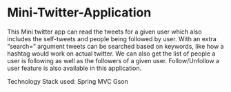 # Mini-Twitter-Application

This Mini twitter app can read the tweets for a given user which also includes the self-tweets and people being followed by user. With an extra “search=” argument tweets can be searched based on keywords, like how a hashtag would work on actual twitter. We can also get the list of people a user is following as well as the followers of a given user. Follow/Unfollow a user feature is also available in this application.

Technology Stack used:
Spring MVC
Gson
